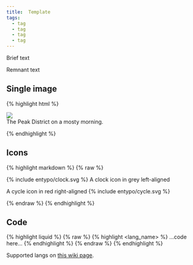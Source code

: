 ```yaml
---
title:  Template
tags:
  - tag
  - tag
  - tag
  - tag
---
```


Brief text

<!--more-->

Remnant text

## Single image


{% highlight html %}

<div class="card mb-3">
    <img class="card-img-top" src="https://drscdn.500px.org/photo/127767019/q%3D80_m%3D1500/v2?webp=true&sig=dd1fa4580c459472969cd4992068922f311f12cf263cf08b39615cfc1812286b"/>
    <div class="card-body bg-light">
        <div class="card-text">
            The Peak District on a mosty morning.
        </div>
    </div>
</div>

{% endhighlight %}


## Icons

{% highlight markdown %}
{% raw %}

<p class="d-flex align-items-center">
    <span class="icon grey mr-2">
        {% include entypo/clock.svg %}
    </span>
    A clock icon in grey left-aligned
</p>

<p class="d-flex align-items-center">
    A cycle icon in red right-aligned
    <span class="icon red ml-2">
        {% include entypo/cycle.svg %}
    </span>
</p>

{% endraw %}
{% endhighlight %}


## Code

{% highlight liquid %}
{% raw %}
{% highlight <lang_name> %}
    ...code here...
{% endhighlight %}
{% endraw %}
{% endhighlight %}

Supported langs on [this wiki page](https://github.com/jneen/rouge/wiki/List-of-supported-languages-and-lexers).